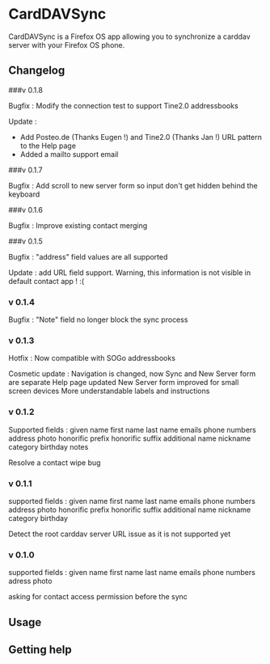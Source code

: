 # CardDAVSync

CardDAVSync is a Firefox OS app allowing you to synchronize a carddav server with your Firefox OS phone.

## Changelog

###v 0.1.8

Bugfix : Modify the connection test to support Tine2.0 addressbooks

Update : 
  - Add Posteo.de (Thanks Eugen !) and Tine2.0 (Thanks Jan !) URL pattern to the Help page
  - Added a mailto support email

###v 0.1.7

Bugfix : Add scroll to new server form so input don't get hidden behind the keyboard

###v 0.1.6

Bugfix : Improve existing contact merging

###v 0.1.5

Bugfix : "address" field values are all supported

Update : add URL field support. Warning, this information is not visible in default contact app ! :(

### v 0.1.4

Bugfix : "Note" field no longer block the sync process

### v 0.1.3

Hotfix : Now compatible with SOGo addressbooks

Cosmetic update :
  Navigation is changed, now Sync and New Server form are separate
  Help page updated
  New Server form improved for small screen devices
  More understandable labels and instructions

### v 0.1.2

Supported fields :
  given name
  first name
  last name
  emails
  phone numbers
  address
  photo
  honorific prefix
  honorific suffix
  additional name
  nickname
  category
  birthday
  notes 
  
Resolve a contact wipe bug
  
### v 0.1.1

supported fields : 
  given name
  first name
  last name
  emails
  phone numbers
  address
  photo
  honorific prefix
  honorific suffix
  additional name
  nickname
  category
  birthday
  
Detect the root carddav server URL issue as it is not supported yet

### v 0.1.0

supported fields : 
  given name
  first name
  last name
  emails
  phone numbers
  adress
  photo
  
asking for contact access permission before the sync

## Usage

## Getting help
